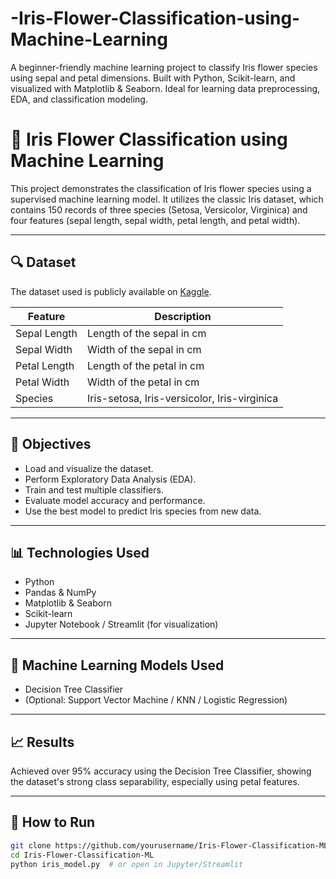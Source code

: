 # -Iris-Flower-Classification-using-Machine-Learning
A beginner-friendly machine learning project to classify Iris flower species using sepal and petal dimensions. Built with Python, Scikit-learn, and visualized with Matplotlib &amp; Seaborn. Ideal for learning data preprocessing, EDA, and classification modeling.
# 🌸 Iris Flower Classification using Machine Learning

This project demonstrates the classification of Iris flower species using a supervised machine learning model. It utilizes the classic Iris dataset, which contains 150 records of three species (Setosa, Versicolor, Virginica) and four features (sepal length, sepal width, petal length, and petal width).

---

## 🔍 Dataset
The dataset used is publicly available on [Kaggle](https://www.kaggle.com/datasets/arshid/iris-flower-dataset).

| Feature         | Description |
|----------------|-------------|
| Sepal Length   | Length of the sepal in cm |
| Sepal Width    | Width of the sepal in cm |
| Petal Length   | Length of the petal in cm |
| Petal Width    | Width of the petal in cm |
| Species        | Iris-setosa, Iris-versicolor, Iris-virginica |

---

## 📌 Objectives
- Load and visualize the dataset.
- Perform Exploratory Data Analysis (EDA).
- Train and test multiple classifiers.
- Evaluate model accuracy and performance.
- Use the best model to predict Iris species from new data.

---

## 📊 Technologies Used
- Python
- Pandas & NumPy
- Matplotlib & Seaborn
- Scikit-learn
- Jupyter Notebook / Streamlit (for visualization)

---

## 🧠 Machine Learning Models Used
- Decision Tree Classifier
- (Optional: Support Vector Machine / KNN / Logistic Regression)

---

## 📈 Results
Achieved over 95% accuracy using the Decision Tree Classifier, showing the dataset's strong class separability, especially using petal features.

---

## 📌 How to Run
```bash
git clone https://github.com/yourusername/Iris-Flower-Classification-ML.git
cd Iris-Flower-Classification-ML
python iris_model.py  # or open in Jupyter/Streamlit
